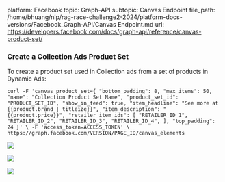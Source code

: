 platform: Facebook
topic: Graph-API
subtopic: Canvas Endpoint
file_path: /home/bhuang/nlp/rag-race-challenge2-2024/platform-docs-versions/Facebook_Graph-API/Canvas Endpoint.md
url: https://developers.facebook.com/docs/graph-api/reference/canvas-product-set/

### Create a Collection Ads Product Set

To create a product set used in Collection ads from a set of products in Dynamic Ads:

`curl -F 'canvas_product_set={ "bottom_padding": 8, "max_items": 50, "name": "Collection Product Set Name", "product_set_id": "PRODUCT_SET_ID", "show_in_feed": true, "item_headline": "See more at {{product.brand | titleize}}", "item_description": "{{product.price}}", "retailer_item_ids": [ "RETAILER_ID_1", "RETAILER_ID_2", "RETAILER_ID_3", "RETAILER_ID_4", ], "top_padding": 24 }' \ -F 'access_token=ACCESS_TOKEN' \ https://graph.facebook.com/VERSION/PAGE_ID/canvas_elements`

![](https://www.facebook.com/tr?id=675141479195042&ev=PageView&noscript=1)

![](https://www.facebook.com/tr?id=574561515946252&ev=PageView&noscript=1)

![](https://www.facebook.com/tr?id=1754628768090156&ev=PageView&noscript=1)